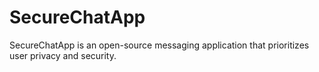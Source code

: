 # SecureChatApp
SecureChatApp is an open-source messaging application that prioritizes user privacy and security.
